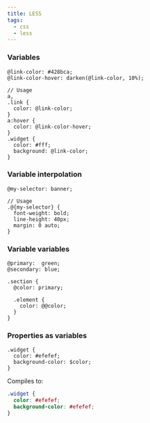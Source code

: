 ```yaml
---
title: LESS
tags:
  - css
  - less
---
```


### Variables

```less
@link-color: #428bca;
@link-color-hover: darken(@link-color, 10%);

// Usage
a,
.link {
  color: @link-color;
}
a:hover {
  color: @link-color-hover;
}
.widget {
  color: #fff;
  background: @link-color;
}
```

### Variable interpolation

```less
@my-selector: banner;

// Usage
.@{my-selector} {
  font-weight: bold;
  line-height: 40px;
  margin: 0 auto;
}
```

### Variable variables

```less
@primary:  green;
@secondary: blue;

.section {
  @color: primary;

  .element {
    color: @@color;
  }
}
```

### Properties as variables

```less
.widget {
  color: #efefef;
  background-color: $color;
}
```

Compiles to:

```css
.widget {
  color: #efefef;
  background-color: #efefef;
}
```
